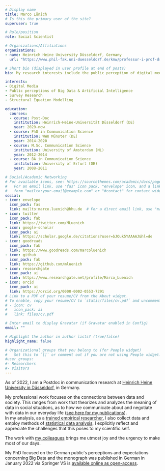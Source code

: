 ```yaml
---
# Display name
title: Marco Lünich
# Is this the primary user of the site?
superuser: true

# Role/position
role: Social Scientist

# Organizations/Affiliations
organizations:
- name: Heinrich Heine University Düsseldorf, Germany
  url: "https://www.phil-fak.uni-duesseldorf.de/kmw/professur-i-prof-dr-frank-marcinkowski/team/marco-luenich/"

# Short bio (displayed in user profile at end of posts)
bio: My research interests include the public perception of digital media, big data, and artificial intelligence.

interests:
- Digital Media
- Public perceptions of Big Data & Artificial Intelligence
- Survey Research
- Structural Equation Modelling

education:
  courses:
  - course: Post-Doc
    institution: Heinrich-Heine-Universität Düsseldorf (DE)
    year: 2020-now
  - course: PhD in Communication Science
    institution: WWU Münster (DE)
    year: 2014-2020
  - course: M.Sc. Communication Science
    institution: University of Amsterdam (NL)
    year: 2012-2014
  - course: BA in Communication Science
    institution: University of Erfurt (DE)
    year: 2008-2011

# Social/Academic Networking
# For available icons, see: https://sourcethemes.com/academic/docs/page-builder/#icons
#   For an email link, use "fas" icon pack, "envelope" icon, and a link in the
#   form "mailto:your-email@example.com" or "#contact" for contact widget.
social:
- icon: envelope
  icon_pack: fas
  link: mailto:marco.luenich@hhu.de  # For a direct email link, use "mailto:test@example.org".
- icon: twitter
  icon_pack: fab
  link: https://twitter.com/MLuenich
- icon: google-scholar
  icon_pack: ai
  link: https://scholar.google.de/citations?user=bJOuk5YAAAAJ&hl=de
- icon: goodreads
  icon_pack: fab
  link: https://www.goodreads.com/marcoluenich 
- icon: github
  icon_pack: fab
  link: https://github.com/mluenich
- icon: researchgate
  icon_pack: ai
  link: https://www.researchgate.net/profile/Marco_Luenich
- icon: orcid
  icon_pack: ai
  link: https://orcid.org/0000-0002-0553-7291
# Link to a PDF of your resume/CV from the About widget.
# To enable, copy your resume/CV to `static/files/cv.pdf` and uncomment the lines below.
# - icon: cv
#   icon_pack: ai
#   link: files/cv.pdf

# Enter email to display Gravatar (if Gravatar enabled in Config)
email: ""

# Highlight the author in author lists? (true/false)
highlight_name: false

# Organizational groups that you belong to (for People widget)
#   Set this to `[]` or comment out if you are not using People widget.
#user_groups:
#- Researchers
#- Visitors
---
```


As of 2022, I am a Postdoc in communication research at [Heinrich Heine University in Düsseldorf](https://www.hhu.de), in Germany.

My professional work focuses on the connections between data and society. 
This ranges from work that theorizes and analyzes the meaning of data in social situations, as to how we communicate about and negotiate with data in our everyday life ([see here for my publications](https://marcoluenich.com/#publications)). 
<br>In my analysis, as a [trained empirical researcher](https://www.sozwiss.hhu.de/institut/abteilungen/kommunikations-und-medienwissenschaft/kmw-i/marco-luenich), I also collect data and employ methods of [statistical data analysis](https://bookdown.org/luenich/Latente_Variablen/).
I explicitly reflect and appreciate the challenges that this poses to my scientific self.

The work with [my colleagues](https://www.sozwiss.hhu.de/institut/abteilungen/kommunikations-und-medienwissenschaft/kmw-i) brings me utmost joy and the urgency to make most of our days.

My PhD focused on the German public's perceptions and expectations concerning Big Data and the monograph was  published in German in January 2022 via Springer VS is [available online as open-access](https://link.springer.com/book/10.1007/978-3-658-36368-0).
